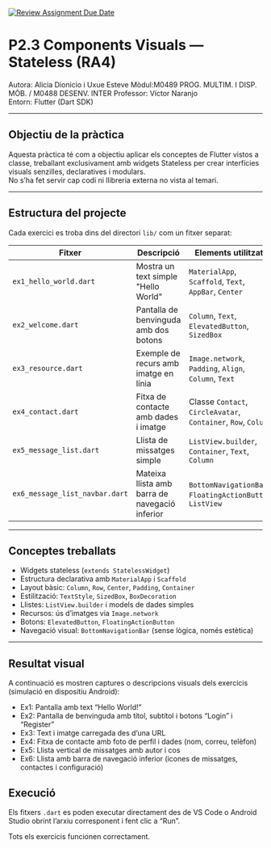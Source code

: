 [![Review Assignment Due Date](https://classroom.github.com/assets/deadline-readme-button-22041afd0340ce965d47ae6ef1cefeee28c7c493a6346c4f15d667ab976d596c.svg)](https://classroom.github.com/a/XRrsqZ_g)


# P2.3 Components Visuals — Stateless (RA4)

Autora: Alicia Dionicio i Uxue Esteve
Mòdul:M0489 PROG. MULTIM. I DISP. MÒB. / M0488 DESENV. INTER
Professor: Víctor Naranjo  
Entorn: Flutter (Dart SDK)

---

## Objectiu de la pràctica
Aquesta pràctica té com a objectiu aplicar els conceptes de Flutter vistos a classe,
treballant exclusivament amb widgets Stateless per crear interfícies visuals senzilles,
declaratives i modulars.  
No s’ha fet servir cap codi ni llibreria externa no vista al temari.

---

## Estructura del projecte
Cada exercici es troba dins del directori `lib/` com un fitxer separat:

| Fitxer | Descripció | Elements utilitzats |
|---------|-------------|---------------------|
| `ex1_hello_world.dart` | Mostra un text simple "Hello World" | `MaterialApp`, `Scaffold`, `Text`, `AppBar`, `Center` |
| `ex2_welcome.dart` | Pantalla de benvinguda amb dos botons | `Column`, `Text`, `ElevatedButton`, `SizedBox` |
| `ex3_resource.dart` | Exemple de recurs amb imatge en línia | `Image.network`, `Padding`, `Align`, `Column`, `Text` |
| `ex4_contact.dart` | Fitxa de contacte amb dades i imatge | Classe `Contact`, `CircleAvatar`, `Container`, `Row`, `Column` |
| `ex5_message_list.dart` | Llista de missatges simple | `ListView.builder`, `Container`, `Text`, `Column` |
| `ex6_message_list_navbar.dart` | Mateixa llista amb barra de navegació inferior | `BottomNavigationBar`, `FloatingActionButton`, `ListView` |

---

## Conceptes treballats
- Widgets stateless (`extends StatelessWidget`)
- Estructura declarativa amb `MaterialApp` i `Scaffold`
- Layout bàsic: `Column`, `Row`, `Center`, `Padding`, `Container`
- Estilització: `TextStyle`, `SizedBox`, `BoxDecoration`
- Llistes: `ListView.builder` i models de dades simples
- Recursos: ús d’imatges via `Image.network`
- Botons: `ElevatedButton`, `FloatingActionButton`
- Navegació visual: `BottomNavigationBar` (sense lògica, només estètica)

---

## Resultat visual
A continuació es mostren captures o descripcions visuals dels exercicis (simulació en dispositiu Android):

- Ex1: Pantalla amb text “Hello World!”
- Ex2: Pantalla de benvinguda amb títol, subtítol i botons “Login” i “Register”
- Ex3: Text i imatge carregada des d’una URL
- Ex4: Fitxa de contacte amb foto de perfil i dades (nom, correu, telèfon)
- Ex5: Llista vertical de missatges amb autor i cos
- Ex6: Llista amb barra de navegació inferior (icones de missatges, contactes i configuració)


## Execució
Els fitxers `.dart` es poden executar directament des de VS Code o Android Studio
obrint l’arxiu corresponent i fent clic a “Run”.

Tots els exercicis funcionen correctament.